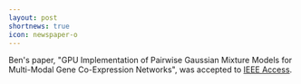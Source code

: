 ```yaml
---
layout: post
shortnews: true
icon: newspaper-o
---
```


Ben's paper, "GPU Implementation of Pairwise Gaussian Mixture Models for Multi-Modal Gene Co-Expression Networks", was accepted to [IEEE Access](https://ieeeaccess.ieee.org/).
